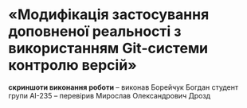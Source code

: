 # «Модифікація застосування доповненої реальності з використанням Git-системи контролю версій»
**скриншоти виконання роботи**
– виконав Борейчук Богдан студент групи AI-235
– перевірив Мирослав Олександрович Дрозд
